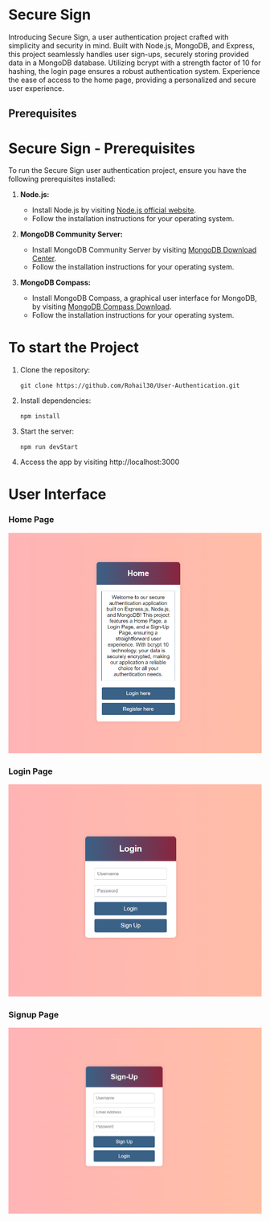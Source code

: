 # Secure Sign
Introducing Secure Sign, a user authentication project crafted with simplicity and security in mind. Built with Node.js, MongoDB, and Express, this project seamlessly handles user sign-ups, securely storing provided data in a MongoDB database. Utilizing bcrypt with a strength factor of 10 for hashing, the login page ensures a robust authentication system. Experience the ease of access to the home page, providing a personalized and secure user experience.

## Prerequisites

# Secure Sign - Prerequisites

To run the Secure Sign user authentication project, ensure you have the following prerequisites installed:

1. **Node.js:**
   - Install Node.js by visiting [Node.js official website](https://nodejs.org/).
   - Follow the installation instructions for your operating system.

2. **MongoDB Community Server:**
   - Install MongoDB Community Server by visiting [MongoDB Download Center](https://www.mongodb.com/try/download/community).
   - Follow the installation instructions for your operating system.

3. **MongoDB Compass:**
   - Install MongoDB Compass, a graphical user interface for MongoDB, by visiting [MongoDB Compass Download](https://www.mongodb.com/try/download/compass).
   - Follow the installation instructions for your operating system.

# To start the Project
1. Clone the repository: 
   ```
   git clone https://github.com/Rohail30/User-Authentication.git
   ```
2. Install dependencies:
   ```
   npm install
   ```
3. Start the server:
   ```
   npm run devStart
   ```
4. Access the app by visiting http://localhost:3000

# User Interface

### Home Page
![Screenshot](https://github.com/Rohail30/User-Authentication/blob/main/ss1.png)

### Login Page
![Screenshot](https://github.com/Rohail30/User-Authentication/blob/main/ss2.png)

### Signup Page
![Screenshot](https://github.com/Rohail30/User-Authentication/blob/main/ss3.png)
